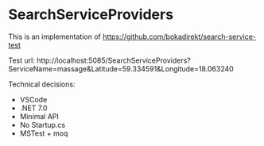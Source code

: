 # SearchServiceProviders

This is an implementation of https://github.com/bokadirekt/search-service-test

Test url: http://localhost:5085/SearchServiceProviders?ServiceName=massage&Latitude=59.334591&Longitude=18.063240

Technical decisions:
* VSCode
* .NET 7.0
* Minimal API
* No Startup.cs
* MSTest + moq
